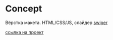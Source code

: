 # Concept
Вёрстка макета. HTML/CSS/JS, слайдер [swiper](https://swiperjs.com/)

[ссылка на проект](https://den10004.github.io/Concept)
